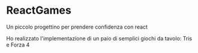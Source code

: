 # ReactGames

Un piccolo progettino per prendere confidenza con react

Ho realizzato l'implementazione di un paio di semplici giochi da tavolo:
Tris e Forza 4
